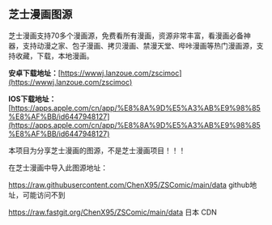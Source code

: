 ## 芝士漫画图源
芝士漫画支持70多个漫画源，免费看所有漫画，资源非常丰富，看漫画必备神器，支持动漫之家、包子漫画、拷贝漫画、禁漫天堂、哔咔漫画等热门漫画源，支持收藏，下载，本地漫画。

**安卓下载地址：**[https://wwwj.lanzoue.com/zscimoc](https://wwwj.lanzoue.com/zscimoc)

**IOS下载地址：**[https://apps.apple.com/cn/app/%E8%8A%9D%E5%A3%AB%E9%98%85%E8%AF%BB/id6447948127](https://apps.apple.com/cn/app/%E8%8A%9D%E5%A3%AB%E9%98%85%E8%AF%BB/id6447948127)

本项目为分享芝士漫画的图源，不是芝士漫画项目！！！

在芝士漫画中导入此图源地址：

https://raw.githubusercontent.com/ChenX95/ZSComic/main/data github地址，可能访问不到

https://raw.fastgit.org/ChenX95/ZSComic/main/data  日本 CDN
